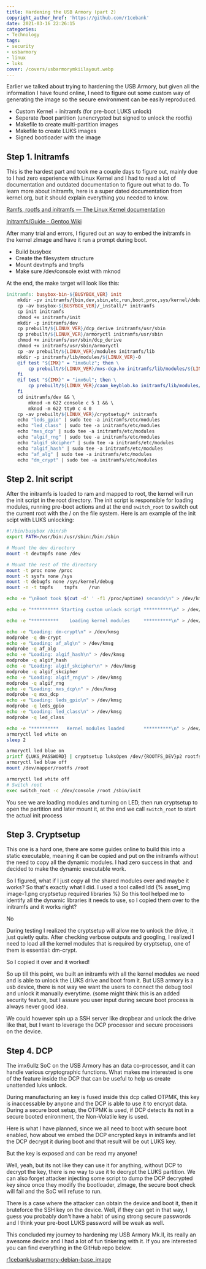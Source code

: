 ```yaml
---
title: Hardening the USB Armory (part 2)
copyright_author_href: 'https://github.com/r1cebank'
date: 2021-03-16 22:26:15
categories:
- Technology
tags:
- security
- usbarmory
- linux
- luks
cover: /covers/usbarmorymkiilayout.webp
---
```

Earlier we talked about trying to hardening the USB Armory, but given all the information I have found online, I need to figure out some custom way of generating the image so the secure environment can be easily reproduced.

- Custom Kernel + initramfs (for pre-boot LUKS unlock)
- Seperate /boot partition (unencrypted but signed to unlock the rootfs)
- Makefile to create multi-partition images
- Makefile to create LUKS images
- Signed bootloader with the image

## Step 1. Initramfs

This is the hardest part and took me a couple days to figure out, mainly due to I had zero experience with Linux Kernel and I had to read a lot of documentation and outdated documentation to figure out what to do. To learn more about initramfs, here is a super dated documentation from kernel.org, but it should explain everything you needed to know.

[Ramfs, rootfs and initramfs — The Linux Kernel documentation](https://www.kernel.org/doc/html/latest/filesystems/ramfs-rootfs-initramfs.html)

[Initramfs/Guide - Gentoo Wiki](https://wiki.gentoo.org/wiki/Initramfs/Guide)

After many trial and errors, I figured out an way to embed the initramfs in the kernel zImage and have it run a prompt during boot.

- Build busybox
- Create the filesystem structure
- Mount devtmpfs and tmpfs
- Make sure /dev/console exist with mknod

At the end, the make target will look like this:

```makefile
initramfs: busybox-bin-${BUSYBOX_VER} init
    mkdir -pv initramfs/{bin,dev,sbin,etc,run,boot,proc,sys/kernel/debug,usr/{bin,sbin},lib/modules,mnt/root,root}
    cp -av busybox-${BUSYBOX_VER}/_install/* initramfs
    cp init initramfs
    chmod +x initramfs/init
    mkdir -p initramfs/dev
    cp prebuilt/${LINUX_VER}/dcp_derive initramfs/usr/sbin
    cp prebuilt/${LINUX_VER}/armoryctl initramfs/usr/sbin
    chmod +x initramfs/usr/sbin/dcp_derive
    chmod +x initramfs/usr/sbin/armoryctl
    cp -av prebuilt/${LINUX_VER}/modules initramfs/lib
    mkdir -p initramfs/lib/modules/${LINUX_VER}-0
    @if test "${IMX}" = "imx6ulz"; then \
        cp prebuilt/${LINUX_VER}/mxs-dcp.ko initramfs/lib/modules/${LINUX_VER}-0/extra; \
    fi
    @if test "${IMX}" = "imx6ul"; then \
        cp prebuilt/${LINUX_VER}/caam_keyblob.ko initramfs/lib/modules/${LINUX_VER}-0/extra; \
    fi
    cd initramfs/dev && \
        mknod -m 622 console c 5 1 && \
        mknod -m 622 tty0 c 4 0
    cp -av prebuilt/${LINUX_VER}/cryptsetup/* initramfs
    echo "leds_gpio" | sudo tee -a initramfs/etc/modules
    echo "led_class" | sudo tee -a initramfs/etc/modules
    echo "mxs_dcp" | sudo tee -a initramfs/etc/modules
    echo "algif_rng" | sudo tee -a initramfs/etc/modules
    echo "algif_skcipher" | sudo tee -a initramfs/etc/modules
    echo "algif_hash" | sudo tee -a initramfs/etc/modules
    echo "af_alg" | sudo tee -a initramfs/etc/modules
    echo "dm_crypt" | sudo tee -a initramfs/etc/modules
```

## Step 2. Init script

After the initramfs is loaded to ram and mapped to root, the kernel will run the init script in the root directory. The init script is responsible for loading modules, running pre-boot actions and at the end `switch_root` to switch out the current root with the / on the file system. Here is am example of the init scipt with LUKS unlocking:

```sh
#!/bin/busybox /bin/sh
export PATH=/usr/bin:/usr/sbin:/bin:/sbin

# Mount the dev directory
mount -t devtmpfs none /dev

# Mount the rest of the directory
mount -t proc none /proc
mount -t sysfs none /sys
mount -t debugfs none /sys/kernel/debug
mount -n -t tmpfs    tmpfs    /run

echo -e "\nBoot took $(cut -d' ' -f1 /proc/uptime) seconds\n" > /dev/kmsg

echo -e "********** Starting custom unlock script **********\n" > /dev/kmsg

echo -e "**********    Loading kernel modules     **********\n" > /dev/kmsg

echo -e "Loading: dm-crypt\n" > /dev/kmsg
modprobe -q dm-crypt
echo -e "Loading: af_alg\n" > /dev/kmsg
modprobe -q af_alg
echo -e "Loading: algif_hash\n" > /dev/kmsg
modprobe -q algif_hash
echo -e "Loading: algif_skcipher\n" > /dev/kmsg
modprobe -q algif_skcipher
echo -e "Loading: algif_rng\n" > /dev/kmsg
modprobe -q algif_rng
echo -e "Loading: mxs_dcp\n" > /dev/kmsg
modprobe -q mxs_dcp
echo -e "Loading: leds_gpio\n" > /dev/kmsg
modprobe -q leds_gpio
echo -e "Loading: led_class\n" > /dev/kmsg
modprobe -q led_class

echo -e "**********   Kernel modules loaded       **********\n" > /dev/kmsg
armoryctl led white on
sleep 2

armoryctl led blue on
printf {LUKS_PASSWORD} | cryptsetup luksOpen /dev/{ROOTFS_DEV}p2 rootfs -d -
armoryctl led blue off
mount /dev/mapper/rootfs /root

armoryctl led white off
# Switch root
exec switch_root -c /dev/console /root /sbin/init
```

You see we are loading modules and turning on LED, then run cryptsetup to open the partition and later mount it, at the end we call `switch_root` to start the actual init process

## Step 3. Cryptsetup

This one is a hard one, there are some guides online to build this into a static executable, meaning it can be copied and put on the initramfs without the need to copy all the dynamic modules. I had zero success in that  and decided to make the dynamic executable work.

So I figured, what if I just copy all the shared modules over and maybe it works? So that's exactly what I did. I used a tool called ldd
{% asset_img image-1.png cryptsetup required libraries %}
So this tool helped me to identify all the dynamic libraries it needs to use, so I copied them over to the initramfs and it works right?

No

During testing I realized the cryptsetup will allow me to unlock the drive, it just quietly quits. After checking verbose outputs and googling, I realized I need to load all the kernel modules that is required by cryptsetup, one of them is essential: dm-crypt.

So I copied it over and it worked!

So up till this point, we built an initramfs with all the kernel modules we need and is able to unlock the LUKS drive and boot from it. But USB armory is a usb device, there is not way we want the users to connect the debug tool and unlock it manually everytime. (some might think this is an added security feature, but I assure you user input during secure boot process is always never good idea.

We could however spin up a SSH server like dropbear and unlock the drive like that, but I want to leverage the DCP processor and secure processors on the device. 

## Step 4. DCP

The imx6ullz SoC on the USB Armory has an data co-processor, and it can handle various cryptographic functions. What makes me interested is one of the feature inside the DCP that can be useful to help us create unattended luks unlock.

During manufacturing an key is fused inside this dcp called OTPMK, this key is inaccessable by anyone and the DCP is able to use it to encrypt data. During a secure boot setup, the OTPMK is used, if DCP detects its not in a secure booted enironment, the Non-Volatile key is used.

Here is what I have planned, since we all need to boot with secure boot enabled, how about we embed the DCP encrypted keys in initramfs and let the DCP decrypt it during boot and that result will be out LUKS key.

But the key is exposed and can be read my anyone!

Well, yeah, but its not like they can use it for anything, without DCP to decrypt the key, there is no way to use it to decrypt the LUKS partition. We can also forget attacker injecting some script to dump the DCP decrypted key since once they modify the bootloader, zImage, the secure boot check will fail and the SoC will refuse to run.

There is a case where the attacker can obtain the device and boot it, then it bruteforce the SSH key on the device. Well, if they can get in that way, I guess you probably don't have a habit of using strong secure passwords and I think your pre-boot LUKS password will be weak as well.

This concluded my journey to hardening my USB Armory Mk.II, its really an awesome device and I had a lot of fun tinkering with it. If you are interested you can find everything in the GitHub repo below.

[r1cebank/usbarmory-debian-base_image](https://github.com/r1cebank/usbarmory-debian-base_image)
